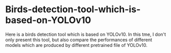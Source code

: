 # Birds-detection-tool-which-is-based-on-YOLOv10
Here is a birds detection tool which is based on YOLOv10. In this tme, I don't only present this tool, but also compare the performances of different models which are produced by different pretrained file of YOLOv10.  
